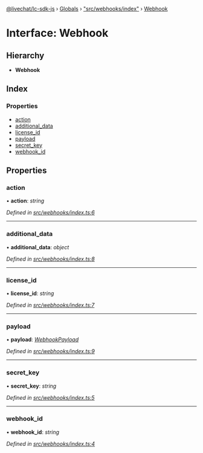 [@livechat/lc-sdk-js](../README.md) › [Globals](../globals.md) › ["src/webhooks/index"](../modules/_src_webhooks_index_.md) › [Webhook](_src_webhooks_index_.webhook.md)

# Interface: Webhook

## Hierarchy

* **Webhook**

## Index

### Properties

* [action](_src_webhooks_index_.webhook.md#action)
* [additional_data](_src_webhooks_index_.webhook.md#additional_data)
* [license_id](_src_webhooks_index_.webhook.md#license_id)
* [payload](_src_webhooks_index_.webhook.md#payload)
* [secret_key](_src_webhooks_index_.webhook.md#secret_key)
* [webhook_id](_src_webhooks_index_.webhook.md#webhook_id)

## Properties

###  action

• **action**: *string*

*Defined in [src/webhooks/index.ts:6](https://github.com/livechat/lc-sdk-js/blob/8143b05/src/webhooks/index.ts#L6)*

___

###  additional_data

• **additional_data**: *object*

*Defined in [src/webhooks/index.ts:8](https://github.com/livechat/lc-sdk-js/blob/8143b05/src/webhooks/index.ts#L8)*

___

###  license_id

• **license_id**: *string*

*Defined in [src/webhooks/index.ts:7](https://github.com/livechat/lc-sdk-js/blob/8143b05/src/webhooks/index.ts#L7)*

___

###  payload

• **payload**: *[WebhookPayload](../modules/_src_webhooks_index_.md#webhookpayload)*

*Defined in [src/webhooks/index.ts:9](https://github.com/livechat/lc-sdk-js/blob/8143b05/src/webhooks/index.ts#L9)*

___

###  secret_key

• **secret_key**: *string*

*Defined in [src/webhooks/index.ts:5](https://github.com/livechat/lc-sdk-js/blob/8143b05/src/webhooks/index.ts#L5)*

___

###  webhook_id

• **webhook_id**: *string*

*Defined in [src/webhooks/index.ts:4](https://github.com/livechat/lc-sdk-js/blob/8143b05/src/webhooks/index.ts#L4)*
